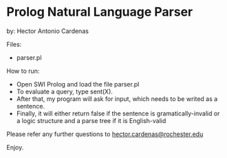 # Prolog Natural Language Parser

by: Hector Antonio Cardenas

Files:
  - parser.pl
  
How to run:
  - Open SWI Prolog and load the file parser.pl
  - To evaluate a query, type sent(X).
  - After that, my program will ask for input, which needs to be writed as a sentence.
  - Finally, it will either return false if the sentence is gramatically-invalid or a logic structure and a parse tree if it is English-valid
  
Please refer any further questions to hector.cardenas@rochester.edu

Enjoy.